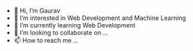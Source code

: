 - 👋 Hi, I’m Gaurav
- 👀 I’m interested in Web Development and Machine Learning
- 🌱 I’m currently learning Web Development
- 💞️ I’m looking to collaborate on ...
- 📫 How to reach me ...

<!---
GA00AV/GA00AV is a ✨ special ✨ repository because its `README.md` (this file) appears on your GitHub profile.
You can click the Preview link to take a look at your changes.
--->
